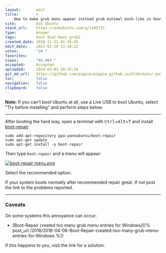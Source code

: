 ```yaml
---
layout:       post
title:        >
    How to make grub menu appear instead grub minimal bash-like in booting?
site:         Ask Ubuntu
stack_url:    https://askubuntu.com/q/1105737
type:         Answer
tags:         boot dual-boot grub2
created_date: 2018-12-31 01:35:45
edit_date:    2022-01-20 13:10:22
votes:        "24 "
favorites:    
views:        "93,983 "
accepted:     Accepted
uploaded:     2024-03-03 10:35:34
git_md_url:   https://github.com/pippim/pippim.github.io/blob/main/_posts/2018/2018-12-31-How-to-make-grub-menu-appear-instead-grub-minimal-bash-like-in-booting_.md
toc:          false
navigation:   false
clipboard:    false
---
```


**Note:** If you can't boot Ubuntu at all, use a Live USB to boot Ubuntu, select "Try before installing" and perform steps below.


----------


After booting the hard way, open a terminal with <kbd>Ctrl</kbd>+<kbd>Alt</kbd>+<kbd>T</kbd> and install [boot-repair][1]:

``` 
sudo add-apt-repository ppa:yannubuntu/boot-repair
sudo apt-get update
sudo apt-get install -y boot-repair
```

Then type `boot-repair` and a menu will appear:

[![boot-repair menu.png][2]][2]

Select the recommended option.

If your system boots normally after recommended repair great. If not post the link to the problems reported.

----------


### Caveats

On some systems this annoyance can occur:

- [Boot-Repair created too many grub menu entries for Windows]({% post_url /2018/2018-04-06-Boot-Repair-created-too-many-grub-menu-entries-for-Windows %})

If this happens to you, visit the link for a solution.

  [1]: https://help.ubuntu.com/community/Boot-Repair
  [2]: https://i.stack.imgur.com/UXflA.png

